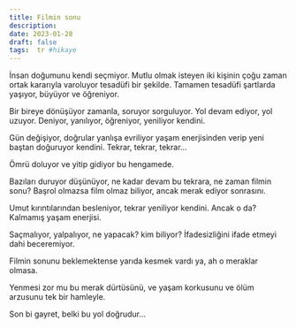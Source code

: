 ```yaml
---
title: Filmin sonu
description:
date: 2023-01-28 
draft: false
tags:  tr #hikaye
---
```



İnsan doğumunu kendi seçmiyor. Mutlu olmak isteyen iki kişinin çoğu zaman ortak kararıyla varoluyor tesadüfi bir şekilde. Tamamen tesadüfi şartlarda yaşıyor, büyüyor ve öğreniyor. 
<!--more-->

Bir bireye dönüşüyor zamanla, soruyor sorguluyor. Yol devam ediyor, yol uzuyor. Deniyor, yanılıyor, öğreniyor, yeniliyor kendini. 

Gün değişiyor, doğrular yanlışa evriliyor yaşam enerjisinden verip yeni baştan doğuruyor kendini. Tekrar, tekrar, tekrar...

Ömrü doluyor ve yitip gidiyor bu hengamede. 

Bazıları duruyor düşünüyor, ne kadar devam bu tekrara, ne zaman filmin sonu? Başrol olmazsa film olmaz biliyor, ancak merak ediyor sonrasını.

Umut kırıntılarından besleniyor, tekrar yeniliyor kendini. Ancak o da? Kalmamış yaşam enerjisi.

Saçmalıyor, yalpalıyor, ne yapacak? kim biliyor? İfadesizliğini ifade etmeyi dahi beceremiyor.

Filmin sonunu beklemektense yarıda kesmek vardı ya, ah o meraklar olmasa.

Yenmesi zor mu bu merak dürtüsünü, ve yaşam korkusunu ve ölüm arzusunu  tek bir hamleyle.

Son bi gayret, belki bu yol doğrudur...

